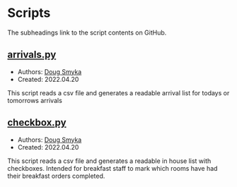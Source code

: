 # Scripts
The subheadings link to the script contents on GitHub.


## [arrivals.py](https://github.com/smykad/myWorkApp/blob/master/arrivals.py)
+ Authors: [Doug Smyka](https://github.com/smykad)
+ Created: 2022.04.20


This script reads a csv file and generates a readable arrival list for todays 
or tomorrows arrivals

## [checkbox.py](https://github.com/smykad/myWorkApp/blob/master/checkbox.py)
+ Authors: [Doug Smyka](https://github.com/smykad)
+ Created: 2022.04.20

This script reads a csv file and generates a readable in house list with
checkboxes.  Intended for breakfast staff to mark which rooms have had their 
breakfast orders completed. 
